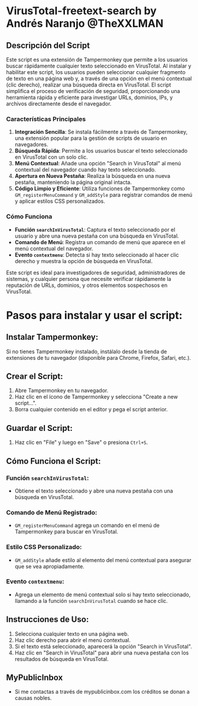 # VirusTotal-freetext-search by Andrés Naranjo @TheXXLMAN
## Descripción del Script

Este script es una extensión de Tampermonkey que permite a los usuarios buscar rápidamente cualquier texto seleccionado en VirusTotal. Al instalar y habilitar este script, los usuarios pueden seleccionar cualquier fragmento de texto en una página web y, a través de una opción en el menú contextual (clic derecho), realizar una búsqueda directa en VirusTotal. El script simplifica el proceso de verificación de seguridad, proporcionando una herramienta rápida y eficiente para investigar URLs, dominios, IPs, y archivos directamente desde el navegador.

### Características Principales

1. **Integración Sencilla**: Se instala fácilmente a través de Tampermonkey, una extensión popular para la gestión de scripts de usuario en navegadores.
2. **Búsqueda Rápida**: Permite a los usuarios buscar el texto seleccionado en VirusTotal con un solo clic.
3. **Menú Contextual**: Añade una opción "Search in VirusTotal" al menú contextual del navegador cuando hay texto seleccionado.
4. **Apertura en Nueva Pestaña**: Realiza la búsqueda en una nueva pestaña, manteniendo la página original intacta.
5. **Código Limpio y Eficiente**: Utiliza funciones de Tampermonkey como `GM_registerMenuCommand` y `GM_addStyle` para registrar comandos de menú y aplicar estilos CSS personalizados.

### Cómo Funciona

- **Función `searchInVirusTotal`**: Captura el texto seleccionado por el usuario y abre una nueva pestaña con una búsqueda en VirusTotal.
- **Comando de Menú**: Registra un comando de menú que aparece en el menú contextual del navegador.
- **Evento `contextmenu`**: Detecta si hay texto seleccionado al hacer clic derecho y muestra la opción de búsqueda en VirusTotal.

Este script es ideal para investigadores de seguridad, administradores de sistemas, y cualquier persona que necesite verificar rápidamente la reputación de URLs, dominios, y otros elementos sospechosos en VirusTotal.


# Pasos para instalar y usar el script:

## Instalar Tampermonkey:

Si no tienes Tampermonkey instalado, instálalo desde la tienda de extensiones de tu navegador (disponible para Chrome, Firefox, Safari, etc.).

## Crear el Script:

1. Abre Tampermonkey en tu navegador.
2. Haz clic en el ícono de Tampermonkey y selecciona "Create a new script...".
3. Borra cualquier contenido en el editor y pega el script anterior.

## Guardar el Script:

1. Haz clic en "File" y luego en "Save" o presiona `Ctrl+S`.

## Cómo Funciona el Script:

### Función `searchInVirusTotal`:

- Obtiene el texto seleccionado y abre una nueva pestaña con una búsqueda en VirusTotal.

### Comando de Menú Registrado:

- `GM_registerMenuCommand` agrega un comando en el menú de Tampermonkey para buscar en VirusTotal.

### Estilo CSS Personalizado:

- `GM_addStyle` añade estilo al elemento del menú contextual para asegurar que se vea apropiadamente.

### Evento `contextmenu`:

- Agrega un elemento de menú contextual solo si hay texto seleccionado, llamando a la función `searchInVirusTotal` cuando se hace clic.

## Instrucciones de Uso:

1. Selecciona cualquier texto en una página web.
2. Haz clic derecho para abrir el menú contextual.
3. Si el texto está seleccionado, aparecerá la opción "Search in VirusTotal".
4. Haz clic en "Search in VirusTotal" para abrir una nueva pestaña con los resultados de búsqueda en VirusTotal.

## MyPublicInbox

- Si me contactas a través de mypublicinbox.com los créditos se donan a causas nobles.

